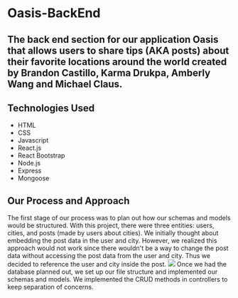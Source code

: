 # Oasis-BackEnd
The back end section for our application Oasis that allows users to share tips (AKA posts) about their favorite locations around the world created by Brandon Castillo, Karma Drukpa, Amberly Wang and Michael Claus.
---
## Technologies Used
- HTML
- CSS
- Javascript
- React.js
- React Bootstrap
- Node.js
- Express
- Mongoose
## Our Process and Approach
The first stage of our process was to plan out how our schemas and models would be structured. With this project, there were three entities: users, cities, and posts (made by users about cities). We initially thought about embedding the post data in the user and city. However, we realized this approach would not work since there wouldn't be a way to change the post data without accessing the post data from the user and city. Thus we decided to reference the user and city inside the post.
![](https://trello-attachments.s3.amazonaws.com/5c7d6628351a436652f4b9ac/5c7d7e47811a751467e0c407/654951fd7c9acf6bb0e966a13774abaa/IMG_5453.jpg)
Once we had the database planned out, we set up our file structure and implemented our schemas and models. We implemented the CRUD methods in controllers to keep separation of concerns.
